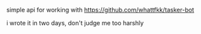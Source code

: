 simple api for working with https://github.com/whattfkk/tasker-bot

i wrote it in two days, don't judge me too harshly

